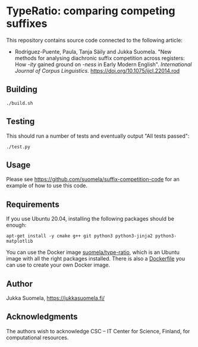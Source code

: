 TypeRatio: comparing competing suffixes
=======================================

This repository contains source code connected to the following article:

- Rodríguez-Puente, Paula, Tanja Säily and Jukka Suomela. "New methods for analysing diachronic suffix competition across registers: How *-ity* gained ground on *-ness* in Early Modern English". *International Journal of Corpus Linguistics.* https://doi.org/10.1075/ijcl.22014.rod

Building
--------

    ./build.sh

Testing
-------

This should run a number of tests and eventually output "All tests passed":

    ./test.py

Usage
-----

Please see https://github.com/suomela/suffix-competition-code for an example of how to use this code.

Requirements
------------

If you use Ubuntu 20.04, installing the following packages should be enough:

    apt-get install -y cmake g++ git python3 python3-jinja2 python3-matplotlib

You can use the Docker image [suomela/type-ratio](https://hub.docker.com/r/suomela/type-ratio), which is an Ubuntu image with all the right packages installed. There is also a [Dockerfile](docker/Dockerfile) you can use to create your own Docker image.

Author
------

Jukka Suomela, https://jukkasuomela.fi/

Acknowledgments
---------------

The authors wish to acknowledge CSC – IT Center for Science, Finland, for computational resources.
